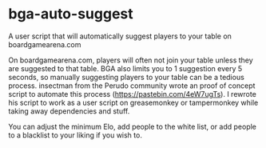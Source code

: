 # bga-auto-suggest
A user script that will automatically suggest players to your table on boardgamearena.com

On boardgamearena.com, players will often not join your table unless they are suggested to that table. BGA also limits you to 1 suggestion every 5 seconds, so manually suggesting players to your table can be a tedious process. insectman from the Perudo community wrote an proof of concept script to automate this process (https://pastebin.com/4eW7ugTs). I rewrote his script to work as a user script on greasemonkey or tampermonkey while taking away dependencies and stuff. 

You can adjust the minimum Elo, add people to the white list, or add people to a blacklist to your liking if you wish to.
